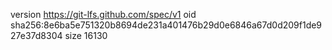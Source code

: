 version https://git-lfs.github.com/spec/v1
oid sha256:8e6ba5e751320b8694de231a401476b29d0e6846a67d0d209f1de927e37d8304
size 16130

